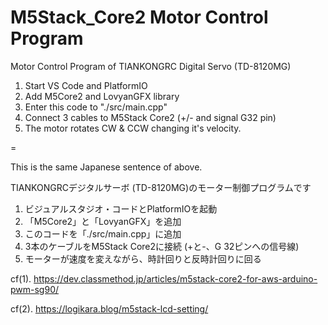 # M5Stack_Core2 Motor Control Program

Motor Control Program of TIANKONGRC Digital Servo (TD-8120MG)

1. Start VS Code and PlatformIO
2. Add M5Core2 and LovyanGFX library
3. Enter this code to "./src/main.cpp"
4. Connect 3 cables to M5Stack Core2 (+/- and signal G32 pin)
5. The motor rotates CW & CCW changing it's velocity.

=

This is the same Japanese sentence of above.

TIANKONGRCデジタルサーボ (TD-8120MG)のモーター制御プログラムです

1. ビジュアルスタジオ・コードとPlatformIOを起動
2. 「M5Core2」と「LovyanGFX」を追加
3. このコードを「./src/main.cpp」に追加
4. 3本のケーブルをM5Stack Core2に接続 (+と-、G 32ピンへの信号線)
5. モーターが速度を変えながら、時計回りと反時計回りに回る



cf(1). https://dev.classmethod.jp/articles/m5stack-core2-for-aws-arduino-pwm-sg90/

cf(2). https://logikara.blog/m5stack-lcd-setting/
